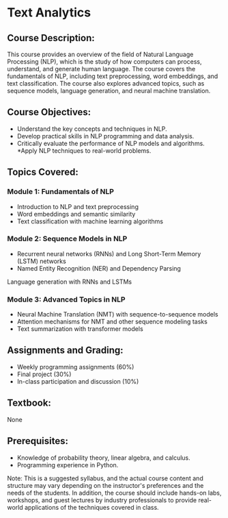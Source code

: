 # Text Analytics

## Course Description:
This course provides an overview of the field of Natural Language Processing (NLP), which is the study of how computers can process, understand, and generate human language. The course covers the fundamentals of NLP, including text preprocessing, word embeddings, and text classification. The course also explores advanced topics, such as sequence models, language generation, and neural machine translation.

## Course Objectives:
* Understand the key concepts and techniques in NLP.
* Develop practical skills in NLP programming and data analysis.
* Critically evaluate the performance of NLP models and algorithms.
*Apply NLP techniques to real-world problems.

## Topics Covered:
### Module 1: Fundamentals of NLP
* Introduction to NLP and text preprocessing
* Word embeddings and semantic similarity
* Text classification with machine learning algorithms

### Module 2: Sequence Models in NLP
* Recurrent neural networks (RNNs) and Long Short-Term Memory (LSTM) networks
* Named Entity Recognition (NER) and Dependency Parsing

Language generation with RNNs and LSTMs
### Module 3: Advanced Topics in NLP
* Neural Machine Translation (NMT) with sequence-to-sequence models
* Attention mechanisms for NMT and other sequence modeling tasks
* Text summarization with transformer models

## Assignments and Grading:
* Weekly programming assignments (60%)
* Final project (30%)
* In-class participation and discussion (10%)

## Textbook:
None

## Prerequisites:
* Knowledge of probability theory, linear algebra, and calculus.
* Programming experience in Python.

Note: This is a suggested syllabus, and the actual course content and structure may vary depending on the instructor's preferences and the needs of the students. In addition, the course should include hands-on labs, workshops, and guest lectures by industry professionals to provide real-world applications of the techniques covered in class.
